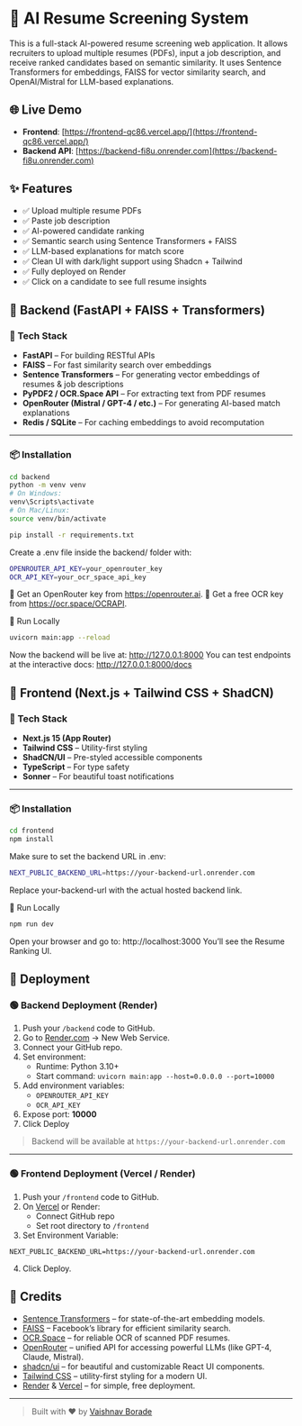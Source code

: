 # 🧠 AI Resume Screening System

This is a full-stack AI-powered resume screening web application. It allows recruiters to upload multiple resumes (PDFs), input a job description, and receive ranked candidates based on semantic similarity. It uses Sentence Transformers for embeddings, FAISS for vector similarity search, and OpenAI/Mistral for LLM-based explanations.

## 🌐 Live Demo

- **Frontend**: [https://frontend-qc86.vercel.app/](https://frontend-qc86.vercel.app/)
- **Backend API**: [https://backend-fi8u.onrender.com](https://backend-fi8u.onrender.com)

## ✨ Features

- ✅ Upload multiple resume PDFs
- ✅ Paste job description
- ✅ AI-powered candidate ranking
- ✅ Semantic search using Sentence Transformers + FAISS
- ✅ LLM-based explanations for match score
- ✅ Clean UI with dark/light support using Shadcn + Tailwind
- ✅ Fully deployed on Render
- ✅ Click on a candidate to see full resume insights

## 🧠 Backend (FastAPI + FAISS + Transformers)

### 🔧 Tech Stack
- **FastAPI** – For building RESTful APIs
- **FAISS** – For fast similarity search over embeddings
- **Sentence Transformers** – For generating vector embeddings of resumes & job descriptions
- **PyPDF2 / OCR.Space API** – For extracting text from PDF resumes
- **OpenRouter (Mistral / GPT-4 / etc.)** – For generating AI-based match explanations
- **Redis / SQLite** – For caching embeddings to avoid recomputation

---

### 📦 Installation

```bash
cd backend
python -m venv venv
# On Windows:
venv\Scripts\activate
# On Mac/Linux:
source venv/bin/activate

pip install -r requirements.txt
```

Create a .env file inside the backend/ folder with:
```bash
OPENROUTER_API_KEY=your_openrouter_key
OCR_API_KEY=your_ocr_space_api_key
```
🔑 Get an OpenRouter key from https://openrouter.ai.
🧾 Get a free OCR key from https://ocr.space/OCRAPI.

🚀 Run Locally
```bash
uvicorn main:app --reload
```
Now the backend will be live at: http://127.0.0.1:8000
You can test endpoints at the interactive docs: http://127.0.0.1:8000/docs

## 🎨 Frontend (Next.js + Tailwind CSS + ShadCN)

### 🔧 Tech Stack

- **Next.js 15 (App Router)**
- **Tailwind CSS** – Utility-first styling
- **ShadCN/UI** – Pre-styled accessible components
- **TypeScript** – For type safety
- **Sonner** – For beautiful toast notifications

---

### 📦 Installation

```bash
cd frontend
npm install
```

Make sure to set the backend URL in .env:
```bash
NEXT_PUBLIC_BACKEND_URL=https://your-backend-url.onrender.com
```
Replace your-backend-url with the actual hosted backend link.

🚀 Run Locally
```bash
npm run dev
```
Open your browser and go to: http://localhost:3000
You’ll see the Resume Ranking UI.


## 🚀 Deployment

### 🟢 Backend Deployment (Render)

1. Push your `/backend` code to GitHub.
2. Go to [Render.com](https://render.com) → New Web Service.
3. Connect your GitHub repo.
4. Set environment:
   - Runtime: Python 3.10+
   - Start command: `uvicorn main:app --host=0.0.0.0 --port=10000`
5. Add environment variables:
   - `OPENROUTER_API_KEY`
   - `OCR_API_KEY`
6. Expose port: **10000**
7. Click Deploy

> Backend will be available at `https://your-backend-url.onrender.com`

---

### 🟢 Frontend Deployment (Vercel / Render)

1. Push your `/frontend` code to GitHub.
2. On [Vercel](https://vercel.com) or Render:
   - Connect GitHub repo
   - Set root directory to `/frontend`
3. Set Environment Variable:

```env
NEXT_PUBLIC_BACKEND_URL=https://your-backend-url.onrender.com
```
4. Click Deploy.

## 🙏 Credits

- [Sentence Transformers](https://www.sbert.net/) – for state-of-the-art embedding models.
- [FAISS](https://github.com/facebookresearch/faiss) – Facebook’s library for efficient similarity search.
- [OCR.Space](https://ocr.space/OCRAPI) – for reliable OCR of scanned PDF resumes.
- [OpenRouter](https://openrouter.ai) – unified API for accessing powerful LLMs (like GPT-4, Claude, Mistral).
- [shadcn/ui](https://ui.shadcn.com/) – for beautiful and customizable React UI components.
- [Tailwind CSS](https://tailwindcss.com) – utility-first styling for a modern UI.
- [Render](https://render.com) & [Vercel](https://vercel.com) – for simple, free deployment.

---

> Built with ❤️ by [Vaishnav Borade](https://github.com/vaishnavBorade)